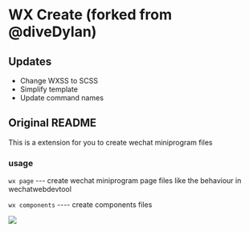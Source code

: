 # WX Create (forked from @diveDylan)

## Updates

- Change WXSS to SCSS
- Simplify template
- Update command names

## Original README
This is a extension for you to create wechat miniprogram files

### usage

`wx page` --- create wechat miniprogram page files like the behaviour in wechatwebdevtool

`wx components` ---- create components files

<img src="/images/wx-command.gif"/>
